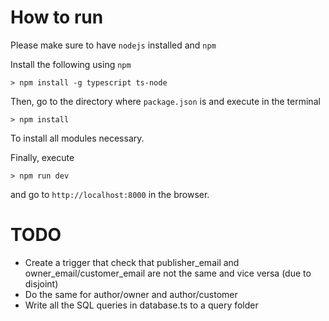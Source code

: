 # How to run

Please make sure to have `nodejs` installed and `npm`

Install the following using `npm`

```
> npm install -g typescript ts-node
```

Then, go to the directory where `package.json` is and execute in the terminal

```
> npm install
```

To install all modules necessary.

Finally, execute
```
> npm run dev
```

and go to `http://localhost:8000` in the browser.

# TODO

- Create a trigger that check that publisher_email and owner_email/customer_email are not the same and vice versa (due to disjoint)
- Do the same for author/owner and author/customer
- Write all the SQL queries in database.ts to a query folder